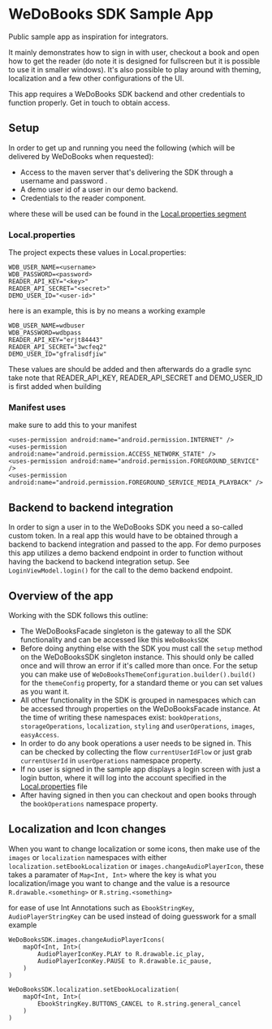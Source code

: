 # WeDoBooks SDK Sample App

[](https://github.com/wedobooks/wedobooks-sdk-android-sample#wedobooks-sdk-sample-app)

Public sample app as inspiration for integrators.

It mainly demonstrates how to sign in with user, checkout a book and open how to get the reader (do note it is designed for fullscreen but it is possible to use it in smaller windows). It's also possible to play around with theming, localization and a few other configurations of the UI.

This app requires a WeDoBooks SDK backend and other credentials to function properly. Get in touch to obtain access.

## Setup

[](https://github.com/wedobooks/wedobooks-sdk-android-sample#setup)

In order to get up and running you need the following (which will be delivered by WeDoBooks when requested):

-   Access to the maven server that's delivering the SDK through a username and password .
-   A demo user id of a user in our demo backend.
-   Credentials to the reader component.

where these will be used can be found in the [Local.properties segment](https://github.com/wedobooks/wedobooks-sdk-android-sample#localproperties)
### Local.properties

[](https://github.com/wedobooks/wedobooks-sdk-android-sample#localproperties)

The project expects these values in Local.properties:

```
WDB_USER_NAME=<username>  
WDB_PASSWORD=<password>  
READER_API_KEY="<key>" 
READER_API_SECRET="<secret>"  
DEMO_USER_ID="<user-id>"
```
here is an example, this is by no means a working example
```
WDB_USER_NAME=wdbuser  
WDB_PASSWORD=wdbpass 
READER_API_KEY="erjt84443" 
READER_API_SECRET="3wcfeq2"  
DEMO_USER_ID="gfralisdfjiw"
```

These values are should be added and then afterwards do a gradle sync take note that READER_API_KEY, READER_API_SECRET and DEMO_USER_ID is first added when building

### Manifest uses

[](https://github.com/wedobooks/wedobooks-sdk-android-sample#manifest-uses)

make sure to add this to your manifest

```
<uses-permission android:name="android.permission.INTERNET" />  
<uses-permission android:name="android.permission.ACCESS_NETWORK_STATE" />  
<uses-permission android:name="android.permission.FOREGROUND_SERVICE" />  
<uses-permission android:name="android.permission.FOREGROUND_SERVICE_MEDIA_PLAYBACK" />
```

## Backend to backend integration

[](https://github.com/wedobooks/wedobooks-sdk-android-sample#backend-to-backend-integration)

In order to sign a user in to the WeDoBooks SDK you need a so-called custom token. In a real app this would have to be obtained through a backend to backend integration and passed to the app. For demo purposes this app utilizes a demo backend endpoint in order to function without having the backend to backend integration setup. See  `LoginViewModel.login()`  for the call to the demo backend endpoint.

## Overview of the app

[](https://github.com/wedobooks/wedobooks-sdk-android-sample#overview-of-the-app)

Working with the SDK follows this outline:

-   The WeDoBooksFacade singleton is the gateway to all the SDK functionality and can be accessed like this  `WeDoBooksSDK`
-   Before doing anything else with the SDK you must call the  `setup`  method on the WeDoBooksSDK singleton instance. This should only be called once and will throw an error if it's called more than once. For the setup you can make use of `WeDoBooksThemeConfiguration.builder().build()` for the `themeConfig` property, for a standard theme or you can set values as you want it.
-   All other functionality in the SDK is grouped in namespaces which can be accessed through properties on the WeDoBooksFacade instance. At the time of writing these namespaces exist:  `bookOperations`,  `storageOperations`,  `localization`,  `styling`  and  `userOperations`, `images`, `easyAccess`.
-   In order to do any book operations a user needs to be signed in. This can be checked by collecting the flow  `currentUserIdFlow` or just grab `currentUserId` in  `userOperations`  namespace property.
-   If no user is signed in the sample app displays a login screen with just a login button, where it will log into the account specified in the [Local.properties](https://github.com/wedobooks/wedobooks-sdk-android-sample#localproperties) file
-   After having signed in then you can checkout and open books through the  `bookOperations`  namespace property.

## Localization and Icon changes
[](https://github.com/wedobooks/wedobooks-sdk-android-sample#localization-and-icon-changes)

When you want to change localization or some icons, then make use of the `images` or `localization` namespaces with either `localization.setEbookLocalization` or `images.changeAudioPlayerIcon`, these takes a paramater of `Map<Int, Int>` where the key is what you localization/image you want to change and the value is a resource `R.drawable.<something>` or `R.string.<something>`

for ease of use Int Annotations such as `EbookStringKey`,  `AudioPlayerStringKey` can be used instead of doing guesswork
for a small example 
```
WeDoBooksSDK.images.changeAudioPlayerIcons(  
    mapOf<Int, Int>(  
        AudioPlayerIconKey.PLAY to R.drawable.ic_play,
        AudioPlayerIconKey.PAUSE to R.drawable.ic_pause,
    )  
)

WeDoBooksSDK.localization.setEbookLocalization(  
    mapOf<Int, Int>(  
        EbookStringKey.BUTTONS_CANCEL to R.string.general_cancel  
    )  
)
```
